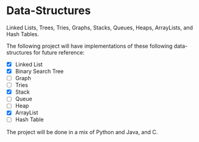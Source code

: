 # Data-Structures
Linked Lists, Trees, Tries, Graphs, Stacks, Queues, Heaps, ArrayLists, and Hash Tables.

The following project will have implementations of these following data-structures for future reference:
- [X] Linked List
- [X] Binary Search Tree
- [ ] Graph
- [ ] Tries
- [X] Stack
- [ ] Queue
- [ ] Heap
- [X] ArrayList
- [ ] Hash Table

The project will be done in a mix of Python and Java, and C.
